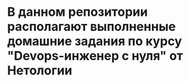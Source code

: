 # В данном репозитории располагают выполненные домашние задания по курсу "Devops-инженер c нуля" от Нетологии
